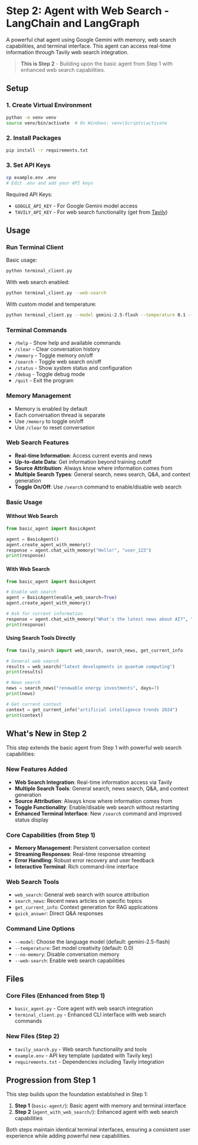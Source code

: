 # Step 2: Agent with Web Search - LangChain and LangGraph

A powerful chat agent using Google Gemini with memory, web search capabilities, and terminal interface. This agent can access real-time information through Tavily web search integration.

> **This is Step 2** - Building upon the basic agent from Step 1 with enhanced web search capabilities.

## Setup

### 1. Create Virtual Environment
```bash
python -m venv venv
source venv/bin/activate  # On Windows: venv\Scripts\activate
```

### 2. Install Packages
```bash
pip install -r requirements.txt
```

### 3. Set API Keys
```bash
cp example.env .env
# Edit .env and add your API keys
```

Required API Keys:
- `GOOGLE_API_KEY` - For Google Gemini model access
- `TAVILY_API_KEY` - For web search functionality (get from [Tavily](https://tavily.com))

## Usage

### Run Terminal Client

Basic usage:
```bash
python terminal_client.py
```

With web search enabled:
```bash
python terminal_client.py --web-search
```

With custom model and temperature:
```bash
python terminal_client.py --model gemini-2.5-flash --temperature 0.1 --web-search
```

### Terminal Commands
- `/help` - Show help and available commands
- `/clear` - Clear conversation history
- `/memory` - Toggle memory on/off
- `/search` - Toggle web search on/off
- `/status` - Show system status and configuration
- `/debug` - Toggle debug mode
- `/quit` - Exit the program

### Memory Management
- Memory is enabled by default
- Each conversation thread is separate
- Use `/memory` to toggle on/off
- Use `/clear` to reset conversation

### Web Search Features
- **Real-time Information**: Access current events and news
- **Up-to-date Data**: Get information beyond training cutoff
- **Source Attribution**: Always know where information comes from
- **Multiple Search Types**: General search, news search, Q&A, and context generation
- **Toggle On/Off**: Use `/search` command to enable/disable web search

### Basic Usage

#### Without Web Search
```python
from basic_agent import BasicAgent

agent = BasicAgent()
agent.create_agent_with_memory()
response = agent.chat_with_memory("Hello!", "user_123")
print(response)
```

#### With Web Search
```python
from basic_agent import BasicAgent

# Enable web search
agent = BasicAgent(enable_web_search=True)
agent.create_agent_with_memory()

# Ask for current information
response = agent.chat_with_memory("What's the latest news about AI?", "user_123")
print(response)
```

#### Using Search Tools Directly
```python
from tavily_search import web_search, search_news, get_current_info

# General web search
results = web_search("latest developments in quantum computing")
print(results)

# News search
news = search_news("renewable energy investments", days=7)
print(news)

# Get current context
context = get_current_info("artificial intelligence trends 2024")
print(context)
```

## What's New in Step 2

This step extends the basic agent from Step 1 with powerful web search capabilities:

### New Features Added
- **Web Search Integration**: Real-time information access via Tavily
- **Multiple Search Tools**: General search, news search, Q&A, and context generation
- **Source Attribution**: Always know where information comes from
- **Toggle Functionality**: Enable/disable web search without restarting
- **Enhanced Terminal Interface**: New `/search` command and improved status display

### Core Capabilities (from Step 1)
- **Memory Management**: Persistent conversation context
- **Streaming Responses**: Real-time response streaming
- **Error Handling**: Robust error recovery and user feedback
- **Interactive Terminal**: Rich command-line interface

### Web Search Tools
- `web_search`: General web search with source attribution
- `search_news`: Recent news articles on specific topics
- `get_current_info`: Context generation for RAG applications
- `quick_answer`: Direct Q&A responses

### Command Line Options
- `--model`: Choose the language model (default: gemini-2.5-flash)
- `--temperature`: Set model creativity (default: 0.0)
- `--no-memory`: Disable conversation memory
- `--web-search`: Enable web search capabilities

## Files

### Core Files (Enhanced from Step 1)
- `basic_agent.py` - Core agent with web search integration
- `terminal_client.py` - Enhanced CLI interface with web search commands

### New Files (Step 2)
- `tavily_search.py` - Web search functionality and tools
- `example.env` - API key template (updated with Tavily key)
- `requirements.txt` - Dependencies including Tavily integration

## Progression from Step 1

This step builds upon the foundation established in Step 1:

1. **Step 1** (`basic-agent/`): Basic agent with memory and terminal interface
2. **Step 2** (`agent_with_web_search/`): Enhanced agent with web search capabilities

Both steps maintain identical terminal interfaces, ensuring a consistent user experience while adding powerful new capabilities.